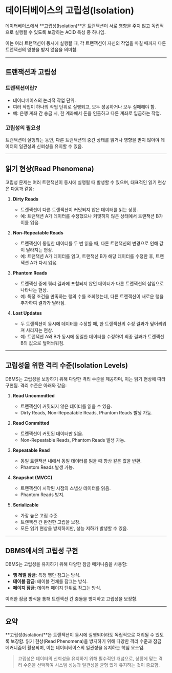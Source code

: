 # 데이터베이스의 고립성(Isolation)

데이터베이스에서 **고립성(Isolation)**은 트랜잭션이 서로 영향을 주지 않고 독립적으로 실행될 수 있도록 보장하는 ACID 특성 중 하나임.

이는 여러 트랜잭션이 동시에 실행될 때, 각 트랜잭션이 자신의 작업을 마칠 때까지 다른 트랜잭션의 영향을 받지 않음을 의미함.

---

## 트랜잭션과 고립성

### 트랜잭션이란?
- 데이터베이스의 논리적 작업 단위.
- 여러 작업이 하나의 작업 단위로 실행되고, 모두 성공하거나 모두 실패해야 함.
- 예: 은행 계좌 간 송금 시, 한 계좌에서 돈을 인출하고 다른 계좌로 입금하는 작업.

### 고립성의 필요성
트랜잭션이 실행되는 동안, 다른 트랜잭션의 중간 상태를 읽거나 영향을 받지 않아야 데이터의 일관성과 신뢰성을 유지할 수 있음.

---

## 읽기 현상(Read Phenomena)

고립성 문제는 여러 트랜잭션이 동시에 실행될 때 발생할 수 있으며, 대표적인 읽기 현상은 다음과 같음:

1. **Dirty Reads**
   - 트랜잭션이 다른 트랜잭션이 커밋되지 않은 데이터를 읽는 상황.
   - 예: 트랜잭션 A가 데이터를 수정했으나 커밋하지 않은 상태에서 트랜잭션 B가 이를 읽음.

2. **Non-Repeatable Reads**
   - 트랜잭션이 동일한 데이터를 두 번 읽을 때, 다른 트랜잭션의 변경으로 인해 값이 달라지는 현상.
   - 예: 트랜잭션 A가 데이터를 읽고, 트랜잭션 B가 해당 데이터를 수정한 후, 트랜잭션 A가 다시 읽음.

3. **Phantom Reads**
   - 트랜잭션 중에 쿼리 결과에 포함되지 않던 데이터가 다른 트랜잭션의 삽입으로 나타나는 현상.
   - 예: 특정 조건을 만족하는 행의 수를 조회했는데, 다른 트랜잭션이 새로운 행을 추가하여 결과가 달라짐.

4. **Lost Updates**
   - 두 트랜잭션이 동시에 데이터를 수정할 때, 한 트랜잭션의 수정 결과가 덮어씌워져 사라지는 현상.
   - 예: 트랜잭션 A와 B가 동시에 동일한 데이터를 수정하여 최종 결과가 트랜잭션 B의 값으로 덮어씌워짐.

---

## 고립성을 위한 격리 수준(Isolation Levels)

DBMS는 고립성을 보장하기 위해 다양한 격리 수준을 제공하며, 이는 읽기 현상에 따라 구현됨. 격리 수준은 아래와 같음:

1. **Read Uncommitted**
   - 트랜잭션이 커밋되지 않은 데이터를 읽을 수 있음.
   - Dirty Reads, Non-Repeatable Reads, Phantom Reads 발생 가능.

2. **Read Committed**
   - 트랜잭션이 커밋된 데이터만 읽음.
   - Non-Repeatable Reads, Phantom Reads 발생 가능.

3. **Repeatable Read**
   - 동일 트랜잭션 내에서 동일 데이터를 읽을 때 항상 같은 값을 반환.
   - Phantom Reads 발생 가능.

4. **Snapshot (MVCC)**
   - 트랜잭션이 시작된 시점의 스냅샷 데이터를 읽음.
   - Phantom Reads 방지.

5. **Serializable**
   - 가장 높은 고립 수준.
   - 트랜잭션 간 완전한 고립을 보장.
   - 모든 읽기 현상을 방지하지만, 성능 저하가 발생할 수 있음.

---

## DBMS에서의 고립성 구현

DBMS는 고립성을 유지하기 위해 다양한 잠금 메커니즘을 사용함:
- **행 레벨 잠금**: 특정 행만 잠그는 방식.
- **테이블 잠금**: 테이블 전체를 잠그는 방식.
- **페이지 잠금**: 데이터 페이지 단위로 잠그는 방식.

이러한 잠금 방식을 통해 트랜잭션 간 충돌을 방지하고 고립성을 보장함.

---

## 요약

**고립성(Isolation)**은 트랜잭션이 동시에 실행되더라도 독립적으로 처리될 수 있도록 보장함. 읽기 현상(Read Phenomena)을 방지하기 위해 다양한 격리 수준과 잠금 메커니즘이 활용되며, 이는 데이터베이스의 일관성을 유지하는 핵심 요소임.

> 고립성은 데이터의 신뢰성을 유지하기 위해 필수적인 개념으로, 상황에 맞는 격리 수준을 선택하여 시스템 성능과 일관성을 균형 있게 유지하는 것이 중요함.
